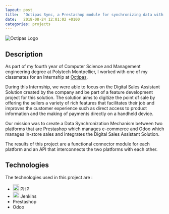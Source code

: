 ```yaml
---
layout: post
title:  "Octipas Sync, a Prestashop module for synchronizing data with Odoo"
date:   2018-08-24 12:01:02 +0100
categories: projects
---
```

![Octipas Logo](http://www.octipas.com/images/logo-octipas/logo-octipas.png "Logo")

## Description

As part of my fourth year of Computer Science and Management engineering degree at Polytech Montpellier, I worked with one of my classmates for an Internship at [Octipas][octipas-site].

During this Internship, we were able to focus on the Digital Sales Assistant Solution created by the company and be part of a feature development project for this solution. The solution aims to digitize the point of sale by offering the sellers a variety of rich features that facilitates their job and improves the customer experience such as direct access to product information and the making of payments directly on a handheld device.

Our mission was to create a Data Synchronization Mechanism between two platforms that are Prestashop which manages e-commerce and Odoo which manages in-store sales and integrates the Digital Sales Assistant Solution.

The results of this project are a functional connector module for each platform and an API that interconnects the two platforms with each other.

## Technologies

The technologies used in this project are :

- <img src="https://simpleicons.org/icons/php.svg" alt="php" style="width:20px;"/> PHP
- <img src="https://simpleicons.org/icons/jenkins.svg" alt="odoo" style="width:20px;"/> Jenkins
- Prestashop
- Odoo

[octipas-site]: http://www.octipas.com/
